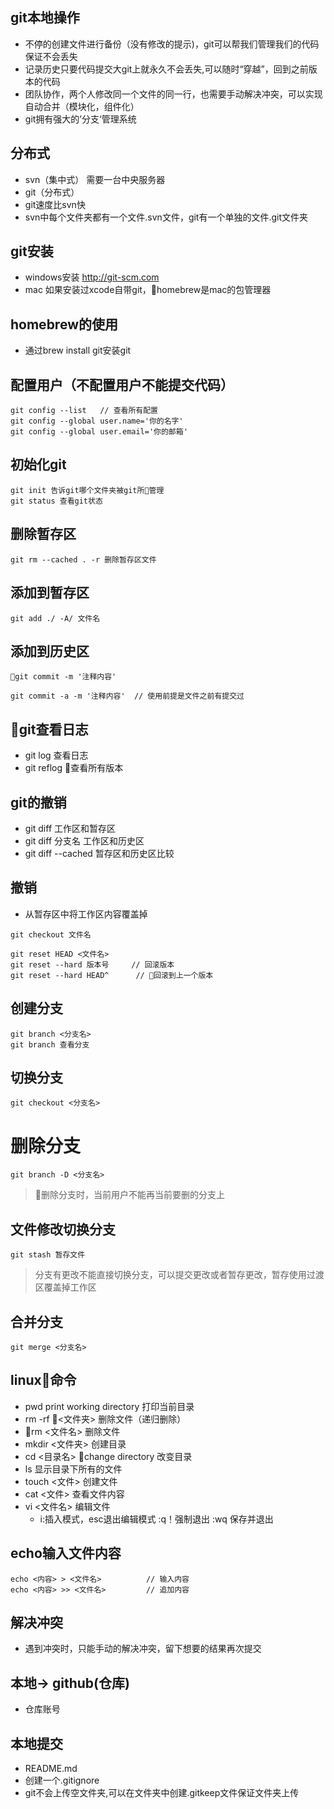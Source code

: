## git本地操作
- 不停的创建文件进行备份（没有修改的提示)，git可以帮我们管理我们的代码保证不会丢失
- 记录历史只要代码提交大git上就永久不会丢失,可以随时“穿越”，回到之前版本的代码
- 团队协作，两个人修改同一个文件的同一行，也需要手动解决冲突，可以实现自动合并（模块化，组件化）
- git拥有强大的’分支‘管理系统

## 分布式
- svn（集中式） 需要一台中央服务器
- git（分布式）
- git速度比svn快
- svn中每个文件夹都有一个文件.svn文件，git有一个单独的文件.git文件夹


## git安装
- windows安装 http://git-scm.com
- mac 如果安装过xcode自带git，homebrew是mac的包管理器

## homebrew的使用
- 通过brew install git安装git

## 配置用户（不配置用户不能提交代码）
```
git config --list   // 查看所有配置
git config --global user.name='你的名字'
git config --global user.email='你的邮箱'
```

## 初始化git
```
git init 告诉git哪个文件夹被git所管理
git status 查看git状态
```

## 删除暂存区
```
git rm --cached . -r 删除暂存区文件
```

## 添加到暂存区
```
git add ./ -A/ 文件名
```
## 添加到历史区
```
git commit -m '注释内容'
```
```
git commit -a -m '注释内容'  // 使用前提是文件之前有提交过
```

## git查看日志
- git log   查看日志
- git reflog  查看所有版本

## git的撤销
- git diff 工作区和暂存区
- git diff 分支名      工作区和历史区
- git diff --cached     暂存区和历史区比较

## 撤销
- 从暂存区中将工作区内容覆盖掉
```
git checkout 文件名
```
```
git reset HEAD <文件名>
git reset --hard 版本号     // 回滚版本
git reset --hard HEAD^      // 回滚到上一个版本
```

## 创建分支
```
git branch <分支名>
git branch 查看分支
```

## 切换分支
```
git checkout <分支名>
```

# 删除分支
```
git branch -D <分支名>
```
> 删除分支时，当前用户不能再当前要删的分支上

## 文件修改切换分支
```
git stash 暂存文件
```
> 分支有更改不能直接切换分支，可以提交更改或者暂存更改，暂存使用过渡区覆盖掉工作区

## 合并分支
```
git merge <分支名>
```

## linux命令
- pwd print working directory 打印当前目录
- rm -rf <文件夹> 删除文件（递归删除）
- rm <文件名> 删除文件
- mkdir <文件夹> 创建目录
- cd <目录名> change directory 改变目录
- ls 显示目录下所有的文件
- touch <文件> 创建文件
- cat <文件> 查看文件内容
- vi <文件名> 编辑文件
    - i:插入模式，esc退出编辑模式 :q！强制退出
    :wq 保存并退出


## echo输入文件内容
```
echo <内容> > <文件名>          // 输入内容
echo <内容> >> <文件名>         // 追加内容
```

## 解决冲突
- 遇到冲突时，只能手动的解决冲突，留下想要的结果再次提交

## 本地-> github(仓库)
- 仓库账号

## 本地提交
- README.md
- 创建一个.gitignore
- git不会上传空文件夹,可以在文件夹中创建.gitkeep文件保证文件夹上传
